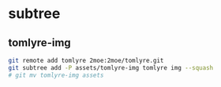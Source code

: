 # subtree

## tomlyre-img

```sh
git remote add tomlyre 2moe:2moe/tomlyre.git
git subtree add -P assets/tomlyre-img tomlyre img --squash
# git mv tomlyre-img assets
```
